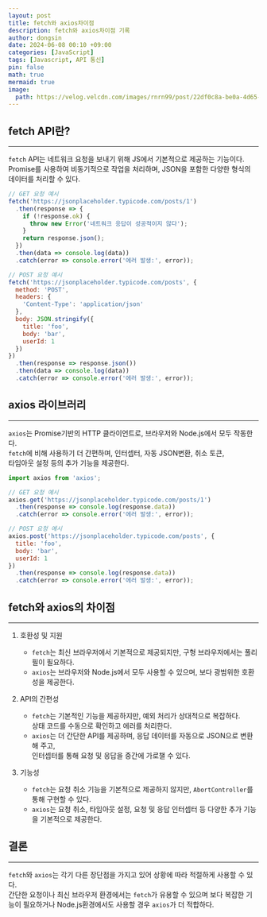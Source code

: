 ```yaml
---
layout: post
title: fetch와 axios차이점
description: fetch와 axios차이점 기록
author: dongsin
date: 2024-06-08 00:10 +09:00
categories: [JavaScript]
tags: [Javascript, API 통신]
pin: false
math: true
mermaid: true
image:
  path: https://velog.velcdn.com/images/rnrn99/post/22df0c8a-be0a-4d65-a0f8-5d9eb14e841d/image.png
---
```


## fetch API란?
---
`fetch` API는 네트워크 요청을 보내기 위해 JS에서 기본적으로 제공하는 기능이다. <br />
Promise를 사용하여 비동기적으로 작업을 처리하며, JSON을 포함한 다양한 형식의 데이터를 처리할 수 있다.<br />

```jsx
// GET 요청 예시
fetch('https://jsonplaceholder.typicode.com/posts/1')
  .then(response => {
    if (!response.ok) {
      throw new Error('네트워크 응답이 성공적이지 않다');
    }
    return response.json();
  })
  .then(data => console.log(data))
  .catch(error => console.error('에러 발생:', error));

// POST 요청 예시
fetch('https://jsonplaceholder.typicode.com/posts', {
  method: 'POST',
  headers: {
    'Content-Type': 'application/json'
  },
  body: JSON.stringify({
    title: 'foo',
    body: 'bar',
    userId: 1
  })
})
  .then(response => response.json())
  .then(data => console.log(data))
  .catch(error => console.error('에러 발생:', error));

```

## axios 라이브러리
---
`axios`는 Promise기반의 HTTP 클라이언트로, 브라우저와 Node.js에서 모두 작동한다. <br />
`fetch`에 비해 사용하기 더 간편하며, 인터셉터, 자동 JSON변환, 취소 토큰,<br />
타임아웃 설정 등의 추가 기능을 제공한다.

```jsx
import axios from 'axios';

// GET 요청 예시
axios.get('https://jsonplaceholder.typicode.com/posts/1')
  .then(response => console.log(response.data))
  .catch(error => console.error('에러 발생:', error));

// POST 요청 예시
axios.post('https://jsonplaceholder.typicode.com/posts', {
  title: 'foo',
  body: 'bar',
  userId: 1
})
  .then(response => console.log(response.data))
  .catch(error => console.error('에러 발생:', error));
```

## fetch와 axios의 차이점
---

1. 호환성 및 지원
    * `fetch`는 최신 브라우저에서 기본적으로 제공되지만, 구형 브라우저에서는 풀리필이 필요하다.
    * `axios`는 브라우저와 Node.js에서 모두 사용할 수 있으며, 보다 광범위한 호환성을 제공한다.

2. API의 간편성
    * `fetch`는 기본적인 기능을 제공하지만, 예외 처리가 상대적으로 복잡하다. <br />
     상태 코드를 수동으로 확인하고 에러를 처리한다.
    * `axios`는 더 간단한 API를 제공하며, 응답 데이터를 자동으로 JSON으로 변환해 주고, <br />
    인터셉터를 통해 요청 및 응답을 중간에 가로챌 수 있다.

3. 기능성
    * `fetch`는 요청 취소 기능을 기본적으로 제공하지 않지만, `AbortController`를 통해 구현할 수 있다.
    * `axios`는 요청 취소, 타임아웃 설정, 요청 및 응답 인터셉터 등 다양한 추가 기능을 기본적으로 제공한다.


## 결론
---
`fetch`와 `axios`는 각기 다른 장단점을 가지고 있어 상황에 따라 적절하게 사용할 수 있다.<br />
간단한 요청이나 최신 브라우저 환경에서는 `fetch`가 유용할 수 있으며 보다 복잡한 기능이 필요하거나
Node.js환경에서도 사용할 경우 `axios`가 더 적합하다.


